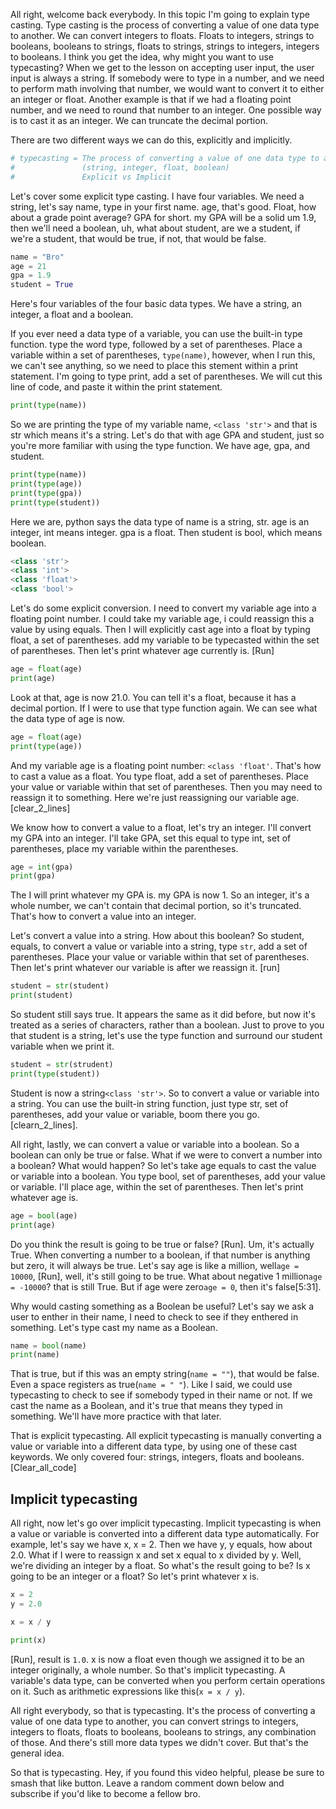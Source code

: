 All right, welcome back everybody. In this topic I'm going to explain type casting. Type casting is the process of converting a value of one data type to another. We can convert integers to floats. Floats to integers, strings to booleans, booleans to strings, floats to strings, strings to integers, integers to booleans. I think you get the idea, why might you want to use typecasting? When we get to the lesson on accepting user input, the user input is always a string. If somebody were to type in a number, and we need to perform math involving that number, we would want to convert it to either an integer or float. Another example is that if we had a floating point number, and we need to round that number to an integer. One possible way is to cast it as an integer. We can truncate the decimal portion.

There are two different ways we can do this, explicitly and implicitly.

```py
# typecasting = The process of converting a value of one data type to another.
#               (string, integer, float, boolean)
#               Explicit vs Implicit
```

Let's cover some explicit type casting. I have four variables. We need a string, let's say name, type in your first name. age, that's good. Float, how about a grade point average? GPA for short. my GPA will be a solid um 1.9, then we'll need a boolean, uh, what about student, are we a student, if we're a student, that would be true, if not, that would be false.

```py
name = "Bro"
age = 21
gpa = 1.9
student = True
```

Here's four variables of the four basic data types. We have a string, an integer, a float and a boolean.

If you ever need a data type of a variable, you can use the built-in type function. type the word type, followed by a set of parentheses. Place a variable within a set of parentheses, `type(name)`, however, when I run this, we can't see anything, so we need to place this stement within a print statement. I'm going to type print, add a set of parentheses. We will cut this line of code, and paste it within the print statement.

```py
print(type(name))
```

So we are printing the type of my variable name, `<class 'str'>` and that is str which means it's a string. Let's do that with age GPA and student, just so you're more familiar with using the type function. We have age, gpa, and student.

```py
print(type(name))
print(type(age))
print(type(gpa))
print(type(student))
```

Here we are, python says the data type of name is a string, str. age is an integer, int means integer. gpa is a float. Then student is bool, which means boolean.

```py
<class 'str'>
<class 'int'>
<class 'float'>
<class 'bool'>
```

Let's do some explicit conversion. I need to convert my variable age into a floating point number. I could take my variable age, i could reassign this a value by using equals. Then I will explicitly cast age into a float by typing float, a set of parentheses. add my variable to be typecasted within the set of parentheses. Then let's print whatever age currently is. [Run]

```py
age = float(age)
print(age)
```

Look at that, age is now 21.0. You can tell it's a float, because it has a decimal portion. If I were to use that type function again. We can see what the data type of age is now.

```py
age = float(age)
print(type(age))
```

And my variable age is a floating point number: `<class 'float'`. That's how to cast a value as a float. You type float, add a set of parentheses. Place your value or variable within that set of parentheses. Then you may need to reassign it to something. Here we're just reassigning our variable age. [clear_2_lines]

We know how to convert a value to a float, let's try an integer. I'll convert my GPA into an integer. I'll take GPA, set this equal to type int, set of parentheses, place my variable within the parentheses.

```py
age = int(gpa)
print(gpa)
```

The I will print whatever my GPA is. my GPA is now 1. So an integer, it's a whole number, we can't contain that decimal portion, so it's truncated. That's how to convert a value into an integer.

Let's convert a value into a string. How about this boolean? So student, equals, to convert a value or variable into a string, type `str`, add a set of parentheses. Place your value or variable within that set of parentheses. Then let's print whatever our variable is after we reassign it. [run]

```py
student = str(student)
print(student)
```

So student still says true. It appears the same as it did before, but now it's treated as a series of characters, rather than a boolean. Just to prove to you that student is a string, let's use the type function and surround our student variable when we print it.

```py
student = str(strudent)
print(type(student))
```

Student is now a string`<class 'str'>`. So to convert a value or variable into a string. You can use the built-in string function, just type str, set of parentheses, add your value or variable, boom there you go. [clearn_2_lines].

All right, lastly, we can convert a value or variable into a boolean. So a boolean can only be true or false. What if we were to convert a number into a boolean? What would happen? So let's take age equals to cast the value or variable into a boolean. You type bool, set of parentheses, add your value or variable. I'll place age, within the set of parentheses. Then let's print whatever age is.

```py
age = bool(age)
print(age)
```

Do you think the result is going to be true or false? [Run]. Um, it's actually True. When converting a number to a boolean, if that number is anything but zero, it will always be true. Let's say age is like a million, well`age = 10000`, [Run], well, it's still going to be true. What about negative 1 million`age = -10000`? that is still True. But if age were zero`age = 0`, then it's false[5:31].

Why would casting something as a Boolean be useful? Let's say we ask a user to enther in their name, I need to check to see if they enthered in something. Let's type cast my name as a Boolean.

```py
name = bool(name)
print(name)
```

That is true, but if this was an empty string(`name = ""`), that would be false. Even a space registers as true(`name = " "`). Like I said, we could use typecasting to check to see if somebody typed in their name or not. If we cast the name as a Boolean, and it's true that means they typed in something. We'll have more practice with that later.

That is explicit typecasting. All explicit typecasting is manually converting a value or variable into a different data type, by using one of these cast keywords. We only covered four: strings, integers, floats and booleans. [Clear_all_code]

## Implicit typecasting

All right, now let's go over implicit typecasting. Implicit typecasting is when a value or variable is converted into a different data type automatically. For example, let's say we have x, x = 2. Then we have y, y equals, how about 2.0. What if I were to reassign x and set x equal to x divided by y. Well, we're dividing an integer by a float. So what's the result going to be? Is x going to be an integer or a float? So let's print whatever x is.

```py
x = 2
y = 2.0

x = x / y

print(x)
```

[Run], result is `1.0`. x is now a float even though we assigned it to be an integer originally, a whole number. So that's implicit typecasting. A variable's data type, can be converted when you perform certain operations on it. Such as arithmetic expressions like this(`x = x / y`).

All right everybody, so that is typecasting. It's the process of converting a value of one data type to another, you can convert strings to integers, integers to floats, floats to booleans, booleans to strings, any combination of those. And there's still more data types we didn't cover. But that's the general idea.

So that is typecasting. Hey, if you found this video helpful, please be sure to smash that like button. Leave a random comment down below and subscribe if you'd like to become a fellow bro.
